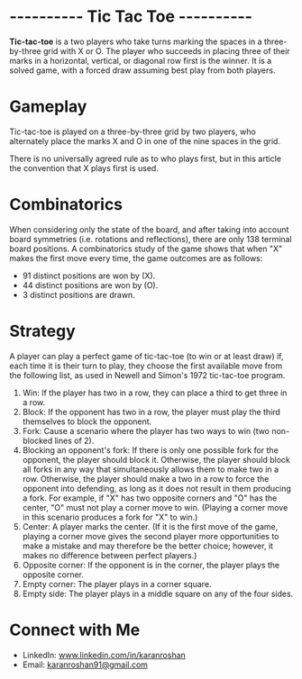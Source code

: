 # ---------- Tic Tac Toe ----------

<b>Tic-tac-toe</b> is a two players who take turns marking the spaces in a three-by-three grid with X or O. The player who succeeds in placing three of their marks in a horizontal, vertical, or diagonal row first is the winner. It is a solved game, with a forced draw assuming best play from both players.


# Gameplay
Tic-tac-toe is played on a three-by-three grid by two players, who alternately place the marks X and O in one of the nine spaces in the grid.

There is no universally agreed rule as to who plays first, but in this article the convention that X plays first is used.


# Combinatorics
When considering only the state of the board, and after taking into account board symmetries (i.e. rotations and reflections), there are only 138 terminal board positions. A combinatorics study of the game shows that when "X" makes the first move every time, the game outcomes are as follows:
- 91 distinct positions are won by (X).
- 44 distinct positions are won by (O).
- 3 distinct positions are drawn.


# Strategy
A player can play a perfect game of tic-tac-toe (to win or at least draw) if, each time it is their turn to play, they choose the first available move from the following list, as used in Newell and Simon's 1972 tic-tac-toe program.

1. Win: If the player has two in a row, they can place a third to get three in a row.
2. Block: If the opponent has two in a row, the player must play the third themselves to block the opponent.
3. Fork: Cause a scenario where the player has two ways to win (two non-blocked lines of 2).
4. Blocking an opponent's fork: If there is only one possible fork for the opponent, the player should block it. Otherwise, the player should block all forks in any way that simultaneously allows them to make two in a row. Otherwise, the player should make a two in a row to force the opponent into defending, as long as it does not result in them producing a fork. For example, if "X" has two opposite corners and "O" has the center, "O" must not play a corner move to win. (Playing a corner move in this scenario produces a fork for "X" to win.)
5. Center: A player marks the center. (If it is the first move of the game, playing a corner move gives the second player more opportunities to make a mistake and may therefore be the better choice; however, it makes no difference between perfect players.)
6. Opposite corner: If the opponent is in the corner, the player plays the opposite corner.
7. Empty corner: The player plays in a corner square.
8. Empty side: The player plays in a middle square on any of the four sides.


# Connect with Me
- LinkedIn: www.linkedin.com/in/karanroshan
- Email: karanroshan91@gmail.com
